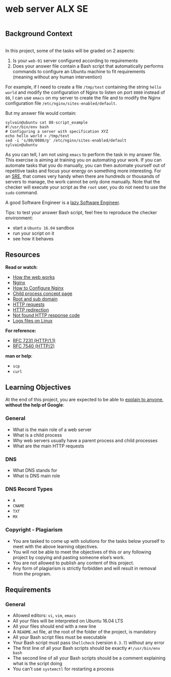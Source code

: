 # web server ALX SE

<div class="panel-body">
    <p><img src="https://s3.amazonaws.com/intranet-projects-files/holbertonschool-sysadmin_devops/266/8Gu52Qv.png" alt="" loading="lazy" style=""></p>

<h2>Background Context</h2>

<p><a href="https://www.youtube.com/watch?v=AZg4uJkEa-4&amp;feature=youtu.be&amp;hd=1" target="_blank"><img src="https://s3.amazonaws.com/intranet-projects-files/holbertonschool-sysadmin_devops/266/Screenshot+2017-07-06+19.24.05.png" alt="" loading="lazy" style=""></a></p>

<p>In this project, some of the tasks will be graded on 2 aspects:</p>

<ol>
<li>Is your <code>web-01</code> server configured according to requirements</li>
<li>Does your answer file contain a Bash script that automatically performs commands to configure an Ubuntu machine to fit requirements (meaning without any human intervention)</li>
</ol>

<p>For example, if I need to create a file <code>/tmp/test</code> containing the string <code>hello world</code> and modify the configuration of Nginx to listen on port <code>8080</code> instead of <code>80</code>, I can use <code>emacs</code> on my server to create the file and to modify the Nginx configuration file <code>/etc/nginx/sites-enabled/default</code>.</p>

<p>But my answer file would contain:</p>

<pre><code>sylvain@ubuntu cat 88-script_example
#!/usr/bin/env bash
# Configuring a server with specification XYZ
echo hello world &gt; /tmp/test
sed -i 's/80/8080/g' /etc/nginx/sites-enabled/default
sylvain@ubuntu
</code></pre>

<p>As you can tell, I am not using <code>emacs</code> to perform the task in my answer file. This exercise is aiming at training you on automating your work. If you can automate tasks that you do manually, you can then automate yourself out of repetitive tasks and focus your energy on something more interesting. For an <a href="/rltoken/9I0WufjKdW3TZA2EVrGnlQ" title="SRE" target="_blank">SRE</a>, that comes very handy when there are hundreds or thousands of servers to manage, the work cannot be only done manually. Note that the checker will execute your script as the <code>root</code> user, you do not need to use the <code>sudo</code> command.</p>

<p>A good Software Engineer is a <a href="/rltoken/sRY__axKNHhNW0SVmsUC_A" title="lazy Software Engineer" target="_blank">lazy Software Engineer</a>.
<img src="https://s3.amazonaws.com/intranet-projects-files/holbertonschool-sysadmin_devops/266/82VsYEC.jpg" alt="" loading="lazy" style=""></p>

<p>Tips: to test your answer Bash script, feel free to reproduce the checker environment: </p>

<ul>
<li>start a <code>Ubuntu 16.04</code> sandbox</li>
<li>run your script on it</li>
<li>see how it behaves</li>
</ul>

<h2>Resources</h2>

<p><strong>Read or watch</strong>:</p>

<ul>
<li><a href="/rltoken/6TI3HiyFdwrbXWKVF24Gxw" title="How the web works" target="_blank">How the web works</a> </li>
<li><a href="/rltoken/vkVMGlaf39j2DWAQWzo6EA" title="Nginx" target="_blank">Nginx</a> </li>
<li><a href="/rltoken/zKrpVxWuUHVdW4URAjdFbw" title="How to Configure Nginx" target="_blank">How to Configure Nginx</a></li>
<li><a href="/rltoken/Ar18u5sRis1fkvkVgzdcqg" title="Child process concept page" target="_blank">Child process concept page</a></li>
<li><a href="/rltoken/xi3peVqYl02PfpHHHlCtxQ" title="Root and sub domain" target="_blank">Root and sub domain</a> </li>
<li><a href="/rltoken/sBrrP4EAmI3NoYjIgZrUhw" title="HTTP requests" target="_blank">HTTP requests</a> </li>
<li><a href="/rltoken/Eaa4ZuKvye941hTkP8VlBQ" title="HTTP redirection" target="_blank">HTTP redirection</a> </li>
<li><a href="/rltoken/eJSp2QFTY6jqqNtz8OVDEw" title="Not found HTTP response code" target="_blank">Not found HTTP response code</a> </li>
<li><a href="/rltoken/7WMNY5CWD-CBrxmQrdmfPg" title="Logs files on Linux" target="_blank">Logs files on Linux</a> </li>
</ul>

<p><strong>For reference:</strong></p>

<ul>
<li><a href="/rltoken/BGa6RrS0dnM6EdBGS_ZDUw" title="RFC 7231 (HTTP/1.1)" target="_blank">RFC 7231 (HTTP/1.1)</a></li>
<li><a href="/rltoken/IZ2fyYn1qNZ9RXXsg5vG1g" title="RFC 7540 (HTTP/2)" target="_blank">RFC 7540 (HTTP/2)</a></li>
</ul>

<p><strong>man or help</strong>: </p>

<ul>
<li><code>scp</code></li>
<li><code>curl</code></li>
</ul>

<h2>Learning Objectives</h2>

<p>At the end of this project, you are expected to be able to <a href="/rltoken/EHyxcIwPtD2SzEGRKOnT3g" title="explain to anyone" target="_blank">explain to anyone</a>, <strong>without the help of Google</strong>:</p>

<h3>General</h3>

<ul>
<li>What is the main role of a web server</li>
<li>What is a child process</li>
<li>Why web servers usually have a parent process and child processes</li>
<li>What are the main HTTP requests</li>
</ul>

<h3>DNS</h3>

<ul>
<li>What DNS stands for</li>
<li>What is DNS main role</li>
</ul>

<h3>DNS Record Types</h3>

<ul>
<li><code>A</code></li>
<li><code>CNAME</code></li>
<li><code>TXT</code></li>
<li><code>MX</code></li>
</ul>

<h3>Copyright - Plagiarism</h3>

<ul>
<li>You are tasked to come up with solutions for the tasks below yourself to meet with the above learning objectives.</li>
<li>You will not be able to meet the objectives of this or any following project by copying and pasting someone else’s work. </li>
<li>You are not allowed to publish any content of this project.</li>
<li>Any form of plagiarism is strictly forbidden and will result in removal from the program.</li>
</ul>

<h2>Requirements</h2>

<h3>General</h3>

<ul>
<li>Allowed editors: <code>vi</code>, <code>vim</code>, <code>emacs</code></li>
<li>All your files will be interpreted on Ubuntu 16.04 LTS</li>
<li>All your files should end with a new line</li>
<li>A <code>README.md</code> file, at the root of the folder of the project, is mandatory</li>
<li>All your Bash script files must be executable</li>
<li>Your Bash script must pass <code>Shellcheck</code> (version <code>0.3.7</code>) without any error</li>
<li>The first line of all your Bash scripts should be exactly <code>#!/usr/bin/env bash</code></li>
<li>The second line of all your Bash scripts should be a comment explaining what is the script doing</li>
<li>You can’t use <code>systemctl</code> for restarting a process</li>
</ul>

  </div>